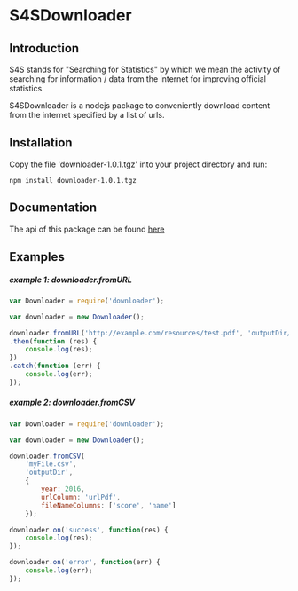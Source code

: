 # S4SDownloader

## Introduction
S4S stands for "Searching for Statistics" by which we mean the activity of searching for
information / data from the internet for improving official statistics.

S4SDownloader is a nodejs package to conveniently download content from the internet specified by a list of urls.

## Installation
Copy the file 'downloader-1.0.1.tgz' into your project directory and run:

`npm install downloader-1.0.1.tgz`


## Documentation
The api of this package can be found [here](api.md)


## Examples

##### example 1: downloader.fromURL

```javascript
var Downloader = require('downloader');

var downloader = new Downloader();

downloader.fromURL('http://example.com/resources/test.pdf', 'outputDir/myFile')
.then(function (res) {
    console.log(res);
})
.catch(function (err) {
    console.log(err);
});
```

##### example 2: downloader.fromCSV

```javascript
var Downloader = require('downloader');

var downloader = new Downloader();

downloader.fromCSV(
    'myFile.csv',
    'outputDir',
    {
        year: 2016,
        urlColumn: 'urlPdf',
        fileNameColumns: ['score', 'name']
    });

downloader.on('success', function(res) {
    console.log(res);
});

downloader.on('error', function(err) {
    console.log(err);
});
```
